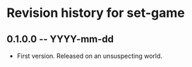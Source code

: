 # Revision history for set-game

## 0.1.0.0  -- YYYY-mm-dd

* First version. Released on an unsuspecting world.
